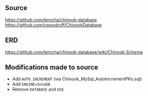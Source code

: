 ## Source
https://github.com/lerocha/chinook-database  
https://github.com/cwoodruff/ChinookDatabase

## ERD

https://github.com/lerocha/chinook-database/wiki/Chinook-Schema

## Modifications made to source

- Add `AUTO_INCREMENT` (via Chinook_MySql_AutoIncrementPKs.sql)
- Add `ENGINE=InnoDB`
- Remove `DATABASE` and `USE`


